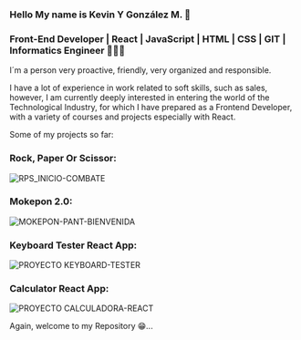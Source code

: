 ### Hello My name is Kevin Y González M. 👋

### Front-End Developer | React | JavaScript | HTML | CSS | GIT | Informatics Engineer 👨🏾‍💻

I´m a person very proactive, friendly, very
organized and responsible. 

I have a lot of experience in work
related to soft skills, such as sales, however,
I am currently deeply interested in entering the
world of the Technological Industry, for which I have prepared
as a Frontend Developer, with a variety of courses and projects
especially with React.

Some of my projects so far:

### Rock, Paper Or Scissor:

![RPS_INICIO-COMBATE](https://github.com/KevinYGM/KevinYGM/assets/120622650/0842535d-cfea-4ed9-a0fb-d34b89d51ddd)

### Mokepon 2.0:

![MOKEPON-PANT-BIENVENIDA](https://github.com/KevinYGM/KevinYGM/assets/120622650/8f18932a-8857-44cf-b526-a4e29d1e7405)

### Keyboard Tester React App:

![PROYECTO KEYBOARD-TESTER](https://github.com/KevinYGM/KevinYGM/assets/120622650/d8b6c1e1-889f-4642-aa8e-98cfe7f79ed3)

### Calculator React App:

![PROYECTO CALCULADORA-REACT](https://github.com/KevinYGM/KevinYGM/assets/120622650/11fc1853-775b-45fa-bca5-38ed64799bef)

Again, welcome to my Repository 😁...

<!--
**KevinYGM/KevinYGM** is a ✨ _special_ ✨ repository because its `README.md` (this file) appears on your GitHub profile.

Here are some ideas to get you started:

- 🔭 I’m currently working on ...
- 🌱 I’m currently learning ...
- 👯 I’m looking to collaborate on ...
- 🤔 I’m looking for help with ...
- 💬 Ask me about ...
- 📫 How to reach me: ...
- 😄 Pronouns: ...
- ⚡ Fun fact: ...
-->

